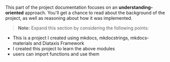 This part of the project documentation focuses on an
**understanding-oriented** approach. You'll get a
chance to read about the background of the project,
as well as reasoning about how it was implemented.

> **Note:** Expand this section by considering the
> following points:

- This is a project I created using mkdocs, mkdocstrings, mkdocs-materials and Diataxis Framework
- I created this project to learn the above modules 
- users can import functions and use them
